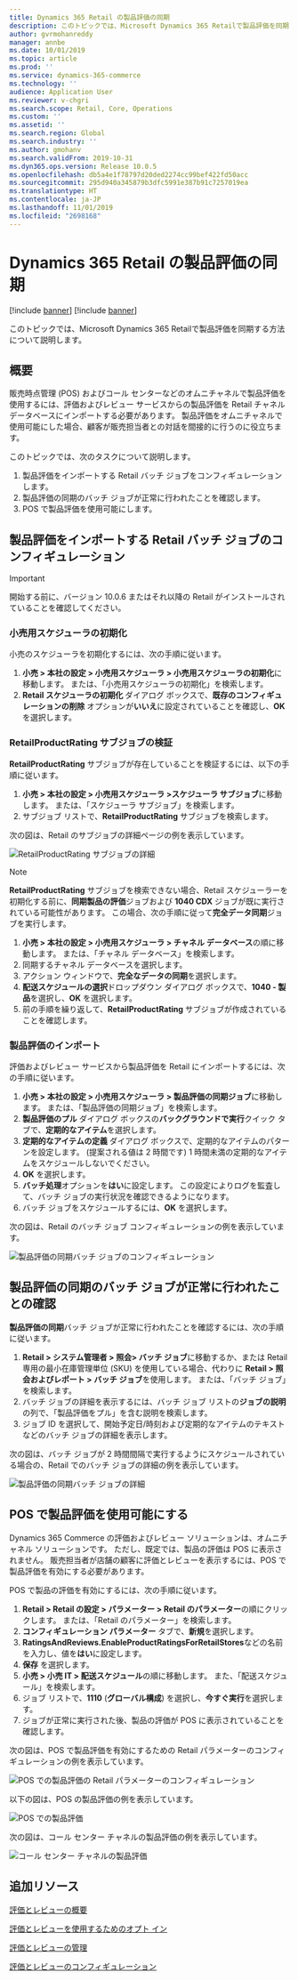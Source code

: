 ```yaml
---
title: Dynamics 365 Retail の製品評価の同期
description: このトピックでは、Microsoft Dynamics 365 Retailで製品評価を同期する方法について説明します。
author: gvrmohanreddy
manager: annbe
ms.date: 10/01/2019
ms.topic: article
ms.prod: ''
ms.service: dynamics-365-commerce
ms.technology: ''
audience: Application User
ms.reviewer: v-chgri
ms.search.scope: Retail, Core, Operations
ms.custom: ''
ms.assetid: ''
ms.search.region: Global
ms.search.industry: ''
ms.author: gmohanv
ms.search.validFrom: 2019-10-31
ms.dyn365.ops.version: Release 10.0.5
ms.openlocfilehash: db5a4e1f78797d20ded2274cc99bef422fd50acc
ms.sourcegitcommit: 295d940a345879b3dfc5991e387b91c7257019ea
ms.translationtype: HT
ms.contentlocale: ja-JP
ms.lasthandoff: 11/01/2019
ms.locfileid: "2698168"
---
```

# <a name="sync-product-ratings-in-dynamics-365-retail"></a>Dynamics 365 Retail の製品評価の同期

[!include [banner](includes/preview-banner.md)]
[!include [banner](includes/banner.md)]

このトピックでは、Microsoft Dynamics 365 Retailで製品評価を同期する方法について説明します。

## <a name="overview"></a>概要

販売時点管理 (POS) およびコール センターなどのオムニチャネルで製品評価を使用するには、評価およびレビュー サービスからの製品評価を Retail チャネル データベースにインポートする必要があります。 製品評価をオムニチャネルで使用可能にした場合、顧客が販売担当者との対話を間接的に行うのに役立ちます。

このトピックでは、次のタスクについて説明します。

1. 製品評価をインポートする Retail バッチ ジョブをコンフィギュレーションします。
1. 製品評価の同期のバッチ ジョブが正常に行われたことを確認します。
1. POS で製品評価を使用可能にします。

## <a name="configure-a-retail-batch-job-to-import-product-ratings"></a>製品評価をインポートする Retail バッチ ジョブのコンフィギュレーション

> [!IMPORTANT]
> 開始する前に、バージョン 10.0.6 またはそれ以降の Retail がインストールされていることを確認してください。

### <a name="initialize-the-retail-scheduler"></a>小売用スケジューラの初期化

小売のスケジューラを初期化するには、次の手順に従います。

1. **小売 \> 本社の設定 \> 小売用スケジューラ \> 小売用スケジューラの初期化**に移動します。 または、「小売用スケジューラの初期化」を検索します。
1. **Retail スケジューラの初期化** ダイアログ ボックスで、**既存のコンフィギュレーションの削除** オプションが**いいえ**に設定されていることを確認し、**OK** を選択します。

### <a name="verify-the-retailproductrating-subjob"></a>RetailProductRating サブジョブの検証

**RetailProductRating** サブジョブが存在していることを検証するには、以下の手順に従います。

1. **小売 \> 本社の設定 \> 小売用スケジューラ \>スケジューラ サブジョブ**に移動します。 または、「スケジューラ サブジョブ」を検索します。
1. サブジョブ リストで、**RetailProductRating** サブジョブを検索します。

次の図は、Retail のサブジョブの詳細ページの例を表示しています。

![RetailProductRating サブジョブの詳細](media/rnr-hq-ratings-sub-job.png)

> [!NOTE]
> **RetailProductRating** サブジョブを検索できない場合、Retail スケジューラーを初期化する前に、**同期製品の評価**ジョブおよび **1040 CDX** ジョブが既に実行されている可能性があります。 この場合、次の手順に従って**完全データ同期**ジョブを実行します。
>
> 1. **小売 \> 本社の設定 \> 小売用スケジューラ \> チャネル データベース**の順に移動します。 または、「チャネル データベース」を検索します。
> 1. 同期するチャネル データベースを選択します。
> 1. アクション ウィンドウで、**完全なデータの同期**を選択します。
> 1. **配送スケジュールの選択**ドロップダウン ダイアログ ボックスで、**1040 - 製品**を選択し、**OK** を選択します。
> 1. 前の手順を繰り返して、**RetailProductRating** サブジョブが作成されていることを確認します。

### <a name="import-product-ratings"></a>製品評価のインポート

評価およびレビュー サービスから製品評価を Retail にインポートするには、次の手順に従います。

1. **小売 \> 本社の設定 \> 小売用スケジューラ \> 製品評価の同期ジョブ**に移動します。 または、「製品評価の同期ジョブ」を検索します。
1. **製品評価のプル** ダイアログ ボックスの**バックグラウンドで実行**クイック タブで、**定期的なアイテム**を選択します。
1. **定期的なアイテムの定義** ダイアログ ボックスで、定期的なアイテムのパターンを設定します。 (提案される値は 2 時間です) 1 時間未満の定期的なアイテムをスケジュールしないでください。
1. **OK** を選択します。
1. **バッチ処理**オプションを**はい**に設定します。 この設定によりログを監査して、バッチ ジョブの実行状況を確認できるようになります。
1. バッチ ジョブをスケジュールするには、**OK** を選択します。

次の図は、Retail のバッチ ジョブ コンフィギュレーションの例を表示しています。

![製品評価の同期バッチ ジョブのコンフィギュレーション](media/rnr-hq-batchjob-recurrence.png)

## <a name="verify-that-the-batch-job-for-product-rating-synchronization-was-successful"></a>製品評価の同期のバッチ ジョブが正常に行われたことの確認

**製品評価の同期**バッチ ジョブが正常に行われたことを確認するには、次の手順に従います。

1. **Retail \> システム管理者 \> 照会\> バッチ ジョブ**に移動するか、または Retail 専用の最小在庫管理単位 (SKU) を使用している場合、代わりに **Retail \> 照会およびレポート \> バッチ ジョブ**を使用します。 または、「バッチ ジョブ」を検索します。
1. バッチ ジョブの詳細を表示するには、バッチ ジョブ リストの**ジョブの説明**の列で、「製品評価をプル」を含む説明を検索します。
1. ジョブ ID を選択して、開始予定日/時刻および定期的なアイテムのテキストなどのバッチ ジョブの詳細を表示します。

次の図は、バッチ ジョブが 2 時間間隔で実行するようにスケジュールされている場合の、Retail でのバッチ ジョブの詳細の例を表示しています。

![製品評価の同期バッチ ジョブの詳細](media/rnr-hq-batchjob-status-checking.png)

## <a name="make-product-ratings-available-at-the-pos"></a>POS で製品評価を使用可能にする

Dynamics 365 Commerce の評価およびレビュー ソリューションは、オムニチャネル ソリューションです。 ただし、既定では、製品の評価は POS に表示されません。 販売担当者が店舗の顧客に評価とレビューを表示するには、POS で製品評価を有効にする必要があります。

POS で製品の評価を有効にするには、次の手順に従います。

1. **Retail \> Retail の設定 \> パラメーター \> Retail のパラメーター**の順にクリックします。 または、「Retail のパラメーター」を検索します。
1. **コンフィギュレーション パラメーター** タブで、**新規**を選択します。
1. **RatingsAndReviews.EnableProductRatingsForRetailStores**などの名前を入力し、値を**はい**に設定します。
1. **保存** を選択します。
1. **小売 \> 小売 IT \> 配送スケジュール**の順に移動します。 また、「配送スケジュール」を検索します。
1. ジョブ リストで、**1110** (**グローバル構成**) を選択し、**今すぐ実行**を選択します。
1. ジョブが正常に実行された後、製品の評価が POS に表示されていることを確認します。

次の図は、POS で製品評価を有効にするための Retail パラメーターのコンフィギュレーションの例を表示しています。

![POS での製品評価の Retail パラメーターのコンフィギュレーション](media/rnr-hq-enable-ratings-in-pos.png)

以下の図は、POS の製品評価の例を表示しています。

![POS での製品評価](media/rnr-pos-catalog-ratings.png)

次の図は、コール センター チャネルの製品評価の例を表示しています。

![コール センター チャネルの製品評価](media/rnr-call-center-ratings.png)

## <a name="additional-resources"></a>追加リソース

[評価とレビューの概要](ratings-reviews-overview.md)

[評価とレビューを使用するためのオプト イン](opt-in-ratings-reviews.md)

[評価とレビューの管理](manage-reviews.md)

[評価とレビューのコンフィギュレーション](configure-ratings-reviews.md)
